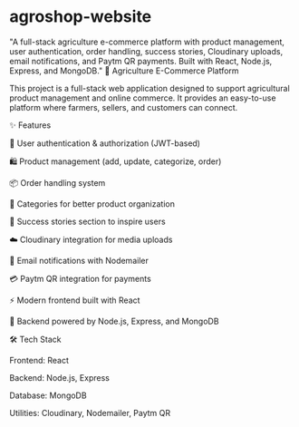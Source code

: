 # agroshop-website
"A full-stack agriculture e-commerce platform with product management, user authentication, order handling, success stories, Cloudinary uploads, email notifications, and Paytm QR payments. Built with React, Node.js, Express, and MongoDB."
🌱 Agriculture E-Commerce Platform

This project is a full-stack web application designed to support agricultural product management and online commerce. It provides an easy-to-use platform where farmers, sellers, and customers can connect.

✨ Features

🔐 User authentication & authorization (JWT-based)

🛍️ Product management (add, update, categorize, order)

📦 Order handling system

🌿 Categories for better product organization

📖 Success stories section to inspire users

☁️ Cloudinary integration for media uploads

📧 Email notifications with Nodemailer

💳 Paytm QR integration for payments

⚡ Modern frontend built with React

🚀 Backend powered by Node.js, Express, and MongoDB

🛠️ Tech Stack

Frontend: React

Backend: Node.js, Express

Database: MongoDB

Utilities: Cloudinary, Nodemailer, Paytm QR
